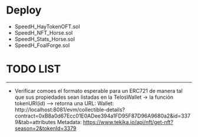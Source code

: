 # Deploy
- SpeedH_HayTokenOFT.sol
- SpeedH_NFT_Horse.sol
- SpeedH_Stats_Horse.sol
- SpeedH_FoalForge.sol




# TODO LIST
-----------
+ Verificar comoes el formato esperable para un ERC721 de manera tal que sus propiedades sean listadas en la TelosWallet
-> la función tokenURI(id)
--> retorna una URL:
  Wallet: http://localhost:8081/evm/collectible-details?contract=0xB8a0d67Ecc01E0ADee394a1FD95F87D96A9680a2&id=3379&tab=attributes
  Metadata: https://www.tekika.io/api/nft/get-nft?season=2&tokenId=3379


